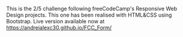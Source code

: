 This is the 2/5 challenge following freeCodeCamp's Responsive Web Design projects. This one has been realised with HTML&CSS using Bootstrap. Live version available now at https://andreialexc30.github.io/FCC_Form/
